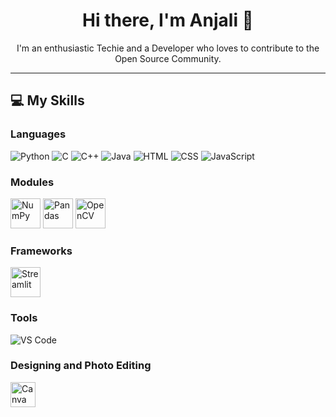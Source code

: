 <h1 align="center">Hi there, I'm Anjali 👋</h1>

<p align="center">
  I'm an enthusiastic Techie and a Developer who loves to contribute to the Open Source Community.
</p>

---

<h2>💻 My Skills</h2>

<h3>Languages</h3>
<p>
  <img src="https://img.icons8.com/color/48/000000/python.png" alt="Python"/>
  <img src="https://img.icons8.com/color/48/000000/c-programming.png" alt="C"/>
  <img src="https://img.icons8.com/color/48/000000/c-plus-plus-logo.png" alt="C++"/>
  <img src="https://img.icons8.com/color/48/000000/java-coffee-cup-logo.png" alt="Java"/>
  <img src="https://img.icons8.com/color/48/000000/html-5.png" alt="HTML"/>
  <img src="https://img.icons8.com/color/48/000000/css3.png" alt="CSS"/>
  <img src="https://img.icons8.com/color/48/000000/javascript.png" alt="JavaScript"/>
</p>

<h3>Modules</h3>
<p>
  <img src="https://radicals.in/wp-content/uploads/2024/07/NumPy_logo_2020.svg.webp" width="48" alt="NumPy"/>
  <img src="https://pandas.pydata.org/static/img/pandas_mark.svg" width="48" alt="Pandas"/>
  <img src="https://opencv.org/wp-content/uploads/2020/07/OpenCV_logo_black-2.png" width="48" alt="OpenCV"/>
</p>

<h3>Frameworks</h3>
<p>
  <img src="https://streamlit.io/images/brand/streamlit-mark-color.png" width="48" alt="Streamlit"/>
</p>

<h3>Tools</h3>
<p>
  <img src="https://img.icons8.com/color/48/000000/visual-studio-code-2019.png" alt="VS Code"/>
</p>

<h3>Designing and Photo Editing</h3>
<p>
  <img src="https://static.vecteezy.com/system/resources/previews/048/759/334/non_2x/canva-transparent-icon-free-png.png" width="40" alt="Canva"/>
</p>
